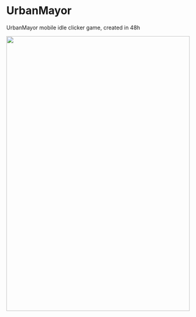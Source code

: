 # UrbanMayor
UrbanMayor mobile idle clicker game, created in 48h

<img src="https://user-images.githubusercontent.com/16597494/41773058-10fd83de-761b-11e8-98c0-70078420c2f9.jpg" width="480" height="720">

